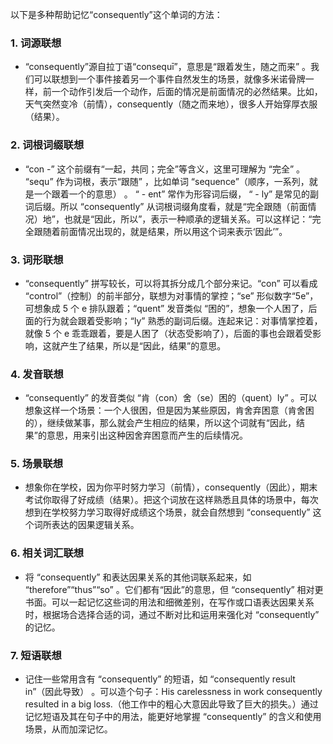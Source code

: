 以下是多种帮助记忆“consequently”这个单词的方法：

### 1. 词源联想
 - “consequently”源自拉丁语“consequī”，意思是“跟着发生，随之而来” 。我们可以联想到一个事件接着另一个事件自然发生的场景，就像多米诺骨牌一样，前一个动作引发后一个动作，后面的情况是前面情况的必然结果。比如，天气突然变冷（前情），consequently（随之而来地），很多人开始穿厚衣服（结果）。

### 2. 词根词缀联想
 - “con -” 这个前缀有“一起，共同；完全”等含义，这里可理解为 “完全” 。 “sequ” 作为词根，表示“跟随” ，比如单词 “sequence”（顺序，一系列，就是一个跟着一个的意思） 。 “ - ent” 常作为形容词后缀， “ - ly” 是常见的副词后缀。所以 “consequently” 从词根词缀角度看，就是“完全跟随（前面情况）地”，也就是“因此，所以”，表示一种顺承的逻辑关系。可以这样记：“完全跟随着前面情况出现的，就是结果，所以用这个词来表示‘因此’”。

### 3. 词形联想
 - “consequently” 拼写较长，可以将其拆分成几个部分来记。“con” 可以看成 “control”（控制）的前半部分，联想为对事情的掌控；“se” 形似数字“5e”，可想象成 5 个 e 排队跟着；“quent” 发音类似 “困的”，想象一个人困了，后面的行为就会跟着受影响；“ly” 熟悉的副词后缀。连起来记：对事情掌控着，就像 5 个 e 乖乖跟着，要是人困了（状态受影响了），后面的事也会跟着受影响，这就产生了结果，所以是“因此，结果”的意思。

### 4. 发音联想
 - “consequently” 的发音类似 “肯（con）舍（se）困的（quent）ly” 。可以想象这样一个场景：一个人很困，但是因为某些原因，肯舍弃困意（肯舍困的），继续做某事，那么就会产生相应的结果，所以这个词就有“因此，结果”的意思，用来引出这种因舍弃困意而产生的后续情况。

### 5. 场景联想
 - 想象你在学校，因为你平时努力学习（前情），consequently（因此），期末考试你取得了好成绩（结果）。把这个词放在这样熟悉且具体的场景中，每次想到在学校努力学习取得好成绩这个场景，就会自然想到 “consequently” 这个词所表达的因果逻辑关系。

### 6. 相关词汇联想
 - 将 “consequently” 和表达因果关系的其他词联系起来，如 “therefore”“thus”“so” 。它们都有“因此”的意思，但 “consequently” 相对更书面。可以一起记忆这些词的用法和细微差别，在写作或口语表达因果关系时，根据场合选择合适的词，通过不断对比和运用来强化对 “consequently” 的记忆。

### 7. 短语联想
 - 记住一些常用含有 “consequently” 的短语，如 “consequently result in”（因此导致） 。可以造个句子：His carelessness in work consequently resulted in a big loss.（他工作中的粗心大意因此导致了巨大的损失。）通过记忆短语及其在句子中的用法，能更好地掌握 “consequently” 的含义和使用场景，从而加深记忆。 